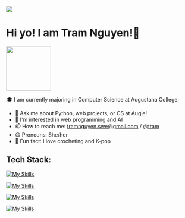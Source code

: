 <a href="https://www.linkedin.com/in/nguyentntram/" target="_blank">
  <img src="https://img.shields.io/badge/LINKEDIN-0077B5?style=for-the-badge&logo=linkedin&logoColor=white" />
</a>

# Hi yo! I am Tram Nguyen!👋

<img src="https://raw.githubusercontent.com/Tarikul-Islam-Anik/Telegram-Animated-Emojis/refs/heads/main/Smileys/Face%20With%20Open%20Eyes%20And%20Hand%20Over%20Mouth.webp" width="120"/>

🎓 I am currently majoring in Computer Science at Augustana College.

- 💬 Ask me about Python, web projects, or CS at Augie!
- 🌱 I'm interested in web programming and AI
- 📫 How to reach me: [tramnguyen.swe@gmail.com](mailto:tramnguyen.swe@gmail.com) / [@tram](https://www.linkedin.com/in/nguyentntram/)
- 😄 Pronouns: She/her
- 💜 Fun fact: I love crocheting and K-pop 

## Tech Stack:
[![My Skills](https://skillicons.dev/icons?i=python,java,cpp,ts,js,html,css,c,go,bash)](https://skillicons.dev)

[![My Skills](https://skillicons.dev/icons?i=html,css)](https://skillicons.dev)

[![My Skills](https://skillicons.dev/icons?i=nodejs,express,flask,mongodb,mysql,sqlite)](https://skillicons.dev)

[![My Skills](https://skillicons.dev/icons?i=vscode,idea,github)](https://skillicons.dev)

<!--
**tramnguyen200681/tramnguyen200681** is a ✨ _special_ ✨ repository because its `README.md` (this file) appears on your GitHub profile.

Here are some ideas to get you started:

- 🔭 I’m currently working on ...
- 🌱 I’m currently learning ...
- 👯 I’m looking to collaborate on ...
- 🤔 I’m looking for help with ...
- 💬 Ask me about ...
- 📫 How to reach me: ...
- 😄 Pronouns: ...
- ⚡ Fun fact: ...
-->

